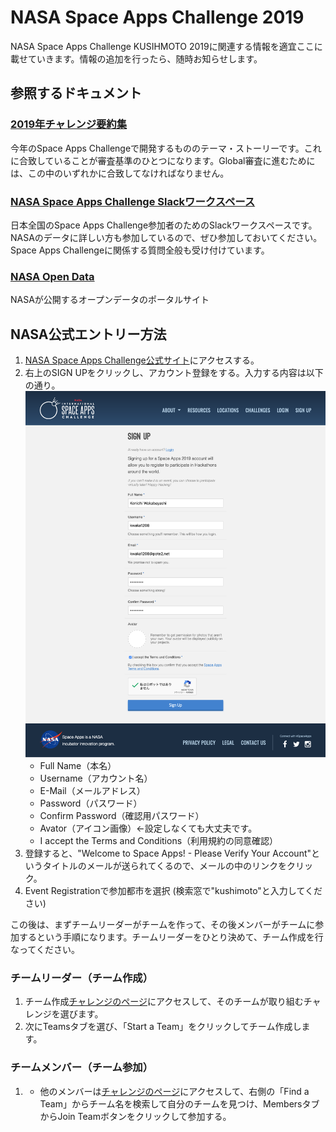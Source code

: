 # NASA Space Apps Challenge 2019

NASA Space Apps Challenge KUSIHMOTO 2019に関連する情報を適宜ここに載せていきます。情報の追加を行ったら、随時お知らせします。

## 参照するドキュメント
### [2019年チャレンジ要約集](https://blog.spaceapps.jp/entry/2019/10/05/000059)
今年のSpace Apps Challengeで開発するもののテーマ・ストーリーです。これに合致していることが審査基準のひとつになります。Global審査に進むためには、この中のいずれかに合致してなければなりません。

### [NASA Space Apps Challenge Slackワークスペース](https://join.slack.com/t/spaceappsjapan2019/shared_invite/enQtNjg4ODg5Mzg2MDIzLThjMWNlMTNlMTkxMzg3MTZkZTQyNDQ1ODBhMTRhZDQ1M2U5OWQ3ZGMyZDc4MmUzOWI2YzlhNjJiZmRhZGQ3NmM)
日本全国のSpace Apps Challenge参加者のためのSlackワークスペースです。NASAのデータに詳しい方も参加しているので、ぜひ参加しておいてください。Space Apps Challengeに関係する質問全般も受け付けています。

### [NASA Open Data](https://data.nasa.gov)
NASAが公開するオープンデータのポータルサイト

## NASA公式エントリー方法

1. [NASA Space Apps Challenge公式サイト](https://spaceappschallenge.org)にアクセスする。
2. 右上のSIGN UPをクリックし、アカウント登録をする。入力する内容は以下の通り。  
![登録画面](signup.png)
	- Full Name（本名）
	- Username（アカウント名）
	- E-Mail（メールアドレス）
	- Password（パスワード）
	- Confirm Password（確認用パスワード）
	- Avator（アイコン画像）←設定しなくても大丈夫です。
	- I accept the Terms and Conditions（利用規約の同意確認）
3. 登録すると、"Welcome to Space Apps! - Please Verify Your Account"というタイトルのメールが送られてくるので、メールの中のリンクをクリック。
4. Event Registrationで参加都市を選択 (検索窓で"kushimoto"と入力してください)

この後は、まずチームリーダーがチームを作って、その後メンバーがチームに参加するという手順になります。チームリーダーをひとり決めて、チーム作成を行なってください。

### チームリーダー（チーム作成）
1. チーム作成[チャレンジのページ](https://2019.spaceappschallenge.org/challenges/)にアクセスして、そのチームが取り組むチャレンジを選びます。
2. 次にTeamsタブを選び、「Start a Team」をクリックしてチーム作成します。

### チームメンバー（チーム参加）
1. - 他のメンバーは[チャレンジのページ](https://2019.spaceappschallenge.org/challenges/)にアクセスして、右側の「Find a Team」からチーム名を検索して自分のチームを見つけ、MembersタブからJoin Teamボタンをクリックして参加する。
